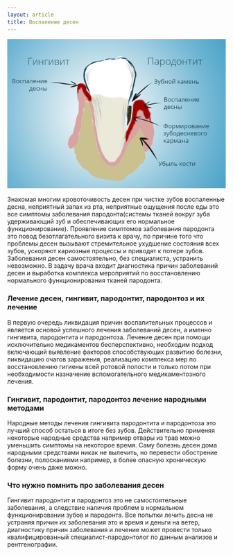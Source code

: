 ```yaml
---
layout: article
title: Воспаление десен
---
```

<span class="image right">![Воспаление и заболевание десен, гингивит и пародонтит](/images/gingivit-i-parodontit.jpg)</span>

Знакомая многим кровоточивость десен при чистке зубов воспаленные десна, неприятный запах из рта, неприятные ощущения после еды это все симптомы заболевания пародонта(системы тканей вокруг зуба удерживающий зуб и обеспечивающих его нормальное функционирование).
Проявление симптомов заболевания пародонта это повод безотлагательного визита к врачу, по причине того что проблемы десен вызывают стремительное ухудшение состояния всех зубов, ускоряют кариозные процессы и приводят к потере зубов. Заболевания десен самостоятельно, без специалиста, устранить невозможно. В задачу врача входит диагностика причин заболеваний десен и выработка комплекса мероприятий по восстановлению нормального функционирования тканей пародонта. 

### Лечение десен, гингивит, пародонтит, пародонтоз и их лечение
В первую очередь ликвидация причин воспалительных процессов и является основой успешного лечения заболеваний десен, а именно гингивита, пародонтита и пародонтоза. Лечение десен при помощи исключительно медикаментов бесперспективно, необходим подход включающий выявление факторов способствующих развитию болезни, ликвидацию очагов заражения, реализацию комплекса мер по восстановлению гигиены всей ротовой полости и только потом при необходимости назначение вспомогательного медикаментозного лечения.

### Гингивит, пародонтит, пародонтоз лечение народными методами
Народные методы лечения гингивита пародонтита и пародонтоза это лучший способ остаться в итоге без зубов. Действительно применяя некоторые народные средства например отвары из трав можно уменьшить симптомы на некоторое время. Саму болезнь десен дома народными средствами никак не вылечить, но перевести обострение болезни, полосканиями например, в более опасную хроническую форму очень даже можно. 

### Что нужно помнить про заболевания десен
Гингивит пародонтит и пародонтоз это не самостоятельные заболевания, а следствие наличия проблем в нормальном функционировании зубов и пародонта. Все попытки лечить десна не устраняя причин их заболевания это и время и деньги на ветер, диагностику причин заболевания и лечение может провести только квалифицированный специалист-пародонтолог по данным анализов и рентгенографии.